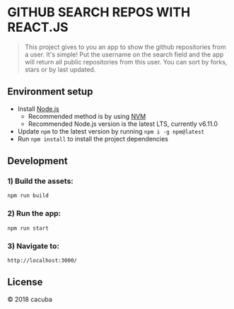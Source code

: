 

# GITHUB SEARCH REPOS WITH REACT.JS

> This project gives to you an app to show the github repositories from a user.
> It's simple! Put the username on the search field and the app will return all public repositories from this user.
> You can sort by forks, stars or by last updated.


## Environment setup

 - Install [Node.js](https://nodejs.org/)
   - Recommended method is by using [NVM](https://github.com/creationix/nvm)
   - Recommended Node.js version is the latest LTS, currently v6.11.0 
 - Update `npm` to the latest version by running `npm i -g npm@latest`
 - Run `npm install` to install the project dependencies
 
## Development

### 1) Build the assets:

```
npm run build
```

### 2) Run the app:

```
npm run start
```

### 3) Navigate to:
```
http://localhost:3000/
```

## License

© 2018 cacuba
